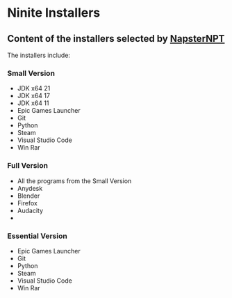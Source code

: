 # Ninite Installers

## Content of the installers selected by [NapsterNPT](https://github.com/NapsterNPT)

The installers include:

### Small Version

- JDK x64 21
- JDK x64 17
- JDK x64 11
- Epic Games Launcher
- Git
- Python
- Steam
- Visual Studio Code
- Win Rar

### Full Version

- All the programs from the Small Version
- Anydesk
- Blender
- Firefox
- Audacity
- 
### Essential Version

- Epic Games Launcher
- Git
- Python
- Steam
- Visual Studio Code
- Win Rar

